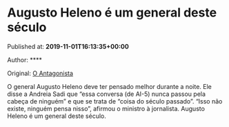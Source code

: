 
# Augusto Heleno é um general deste século

Published at: **2019-11-01T16:13:35+00:00**

Author: ****

Original: [O Antagonista](https://www.oantagonista.com/brasil/augusto-heleno-e-um-general-deste-seculo/)

O general Augusto Heleno deve ter pensado melhor durante a noite. Ele disse a Andreia Sadi que “essa conversa (de AI-5) nunca passou pela cabeça de ninguém” e que se trata de “coisa do século passado”.
“Isso não existe, ninguém pensa nisso”, afirmou o ministro à jornalista.
Augusto Heleno é um general deste século.
